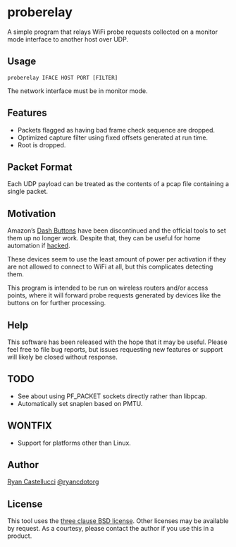 # proberelay

A simple program that relays WiFi probe requests collected on a monitor mode
interface to another host over UDP.

## Usage

`proberelay IFACE HOST PORT [FILTER]`

The network interface must be in monitor mode.

## Features

* Packets flagged as having bad frame check sequence are dropped.
* Optimized capture filter using fixed offsets generated at run time.
* Root is dropped.

## Packet Format

Each UDP payload can be treated as the contents of a pcap file containing
a single packet.

## Motivation

Amazon’s [Dash Buttons](https://en.wikipedia.org/wiki/Amazon_Dash) have been
discontinued and the official tools to set them up no longer work. Despite
that, they can be useful for home automation if
[hacked](https://blog.christophermullins.com/2019/12/20/rescue-your-amazon-dash-buttons/).

These devices seem to use the least amount of power per activation if they are
not allowed to connect to WiFi at all, but this complicates detecting them.

This program is intended to be run on wireless routers and/or access points,
where it will forward probe requests generated by devices like the buttons on
for further processing.

## Help

This software has been released with the hope that it may be useful. Please
feel free to file bug reports, but issues requesting new features or support
will likely be closed without response.

## TODO

* See about using PF_PACKET sockets directly rather than libpcap.
* Automatically set snaplen based on PMTU.

## WONTFIX

* Support for platforms other than Linux.


## Author

[Ryan Castellucci](https://rya.nc) [@ryancdotorg](https://rya.nc/github)

## License

This tool uses the
[three clause BSD license](https://opensource.org/license/bsd-3-clause/).
Other licenses may be available by request. As a courtesy, please contact the
author if you use this in a product.
